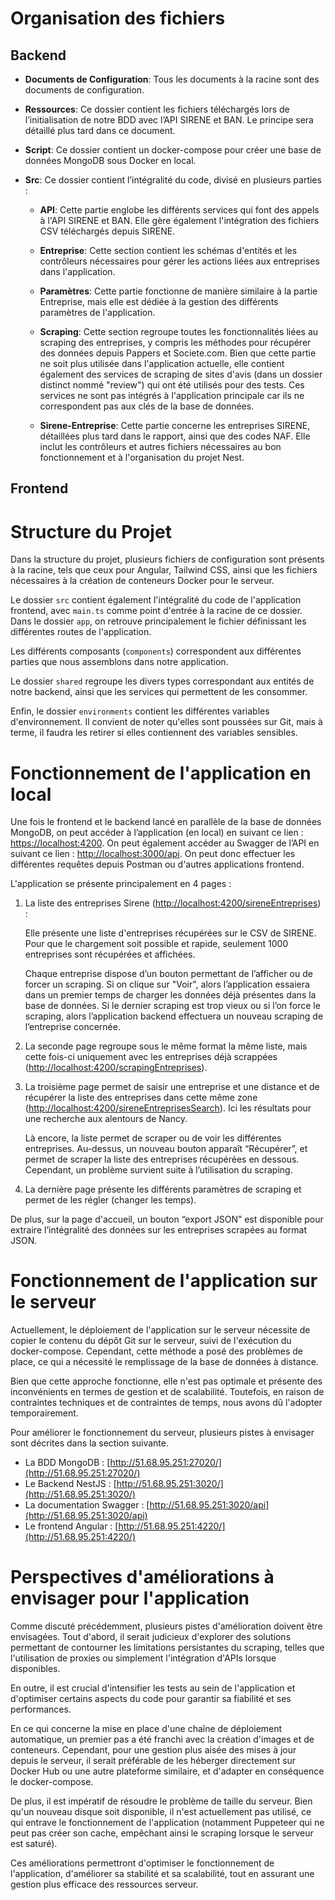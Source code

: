 # Organisation des fichiers

## Backend

- **Documents de Configuration**: Tous les documents à la racine sont des documents de configuration.

- **Ressources**: Ce dossier contient les fichiers téléchargés lors de l’initialisation de notre BDD avec l’API SIRENE et BAN. Le principe sera détaillé plus tard dans ce document.

- **Script**: Ce dossier contient un docker-compose pour créer une base de données MongoDB sous Docker en local.

- **Src**: Ce dossier contient l’intégralité du code, divisé en plusieurs parties :

  - **API**: Cette partie englobe les différents services qui font des appels à l'API SIRENE et BAN. Elle gère également l'intégration des fichiers CSV téléchargés depuis SIRENE.

  - **Entreprise**: Cette section contient les schémas d'entités et les contrôleurs nécessaires pour gérer les actions liées aux entreprises dans l'application.

  - **Paramètres**: Cette partie fonctionne de manière similaire à la partie Entreprise, mais elle est dédiée à la gestion des différents paramètres de l'application.

  - **Scraping**: Cette section regroupe toutes les fonctionnalités liées au scraping des entreprises, y compris les méthodes pour récupérer des données depuis Pappers et Societe.com. Bien que cette partie ne soit plus utilisée dans l'application actuelle, elle contient également des services de scraping de sites d'avis (dans un dossier distinct nommé "review") qui ont été utilisés pour des tests. Ces services ne sont pas intégrés à l'application principale car ils ne correspondent pas aux clés de la base de données.

  - **Sirene-Entreprise**: Cette partie concerne les entreprises SIRENE, détaillées plus tard dans le rapport, ainsi que des codes NAF. Elle inclut les contrôleurs et autres fichiers nécessaires au bon fonctionnement et à l'organisation du projet Nest.

## Frontend

# Structure du Projet

Dans la structure du projet, plusieurs fichiers de configuration sont présents à la racine, tels que ceux pour Angular, Tailwind CSS, ainsi que les fichiers nécessaires à la création de conteneurs Docker pour le serveur.

Le dossier `src` contient également l'intégralité du code de l'application frontend, avec `main.ts` comme point d'entrée à la racine de ce dossier. Dans le dossier `app`, on retrouve principalement le fichier définissant les différentes routes de l'application.

Les différents composants (`components`) correspondent aux différentes parties que nous assemblons dans notre application.

Le dossier `shared` regroupe les divers types correspondant aux entités de notre backend, ainsi que les services qui permettent de les consommer.

Enfin, le dossier `environments` contient les différentes variables d'environnement. Il convient de noter qu'elles sont poussées sur Git, mais à terme, il faudra les retirer si elles contiennent des variables sensibles.

# Fonctionnement de l'application en local

Une fois le frontend et le backend lancé en parallèle de la base de données MongoDB, on peut accéder à l’application (en local) en suivant ce lien : [https://localhost:4200](https://localhost:4200). On peut également accéder au Swagger de l’API en suivant ce lien : [http://localhost:3000/api](http://localhost:3000/api). On peut donc effectuer les différentes requêtes depuis Postman ou d'autres applications frontend.

L'application se présente principalement en 4 pages :

1. La liste des entreprises Sirene ([http://localhost:4200/sireneEntreprises](http://localhost:4200/sireneEntreprises)) :

   Elle présente une liste d'entreprises récupérées sur le CSV de SIRENE. Pour que le chargement soit possible et rapide, seulement 1000 entreprises sont récupérées et affichées.

   Chaque entreprise dispose d’un bouton permettant de l’afficher ou de forcer un scraping. Si on clique sur "Voir", alors l’application essaiera dans un premier temps de charger les données déjà présentes dans la base de données. Si le dernier scraping est trop vieux ou si l’on force le scraping, alors l’application backend effectuera un nouveau scraping de l’entreprise concernée.

2. La seconde page regroupe sous le même format la même liste, mais cette fois-ci uniquement avec les entreprises déjà scrappées ([http://localhost:4200/scrapingEntreprises](http://localhost:4200/scrapingEntreprises)).

3. La troisième page permet de saisir une entreprise et une distance et de récupérer la liste des entreprises dans cette même zone ([http://localhost:4200/sireneEntreprisesSearch](http://localhost:4200/sireneEntreprisesSearch)). Ici les résultats pour une recherche aux alentours de Nancy.

   Là encore, la liste permet de scraper ou de voir les différentes entreprises. Au-dessus, un nouveau bouton apparaît “Récupérer”, et permet de scraper la liste des entreprises récupérées en dessous. Cependant, un problème survient suite à l’utilisation du scraping.

4. La dernière page présente les différents paramètres de scraping et permet de les régler (changer les temps).

De plus, sur la page d'accueil, un bouton “export JSON” est disponible pour extraire l’intégralité des données sur les entreprises scrapées au format JSON.

# Fonctionnement de l'application sur le serveur

Actuellement, le déploiement de l'application sur le serveur nécessite de copier le contenu du dépôt Git sur le serveur, suivi de l'exécution du docker-compose. Cependant, cette méthode a posé des problèmes de place, ce qui a nécessité le remplissage de la base de données à distance.

Bien que cette approche fonctionne, elle n'est pas optimale et présente des inconvénients en termes de gestion et de scalabilité. Toutefois, en raison de contraintes techniques et de contraintes de temps, nous avons dû l'adopter temporairement.

Pour améliorer le fonctionnement du serveur, plusieurs pistes à envisager sont décrites dans la section suivante.

- La BDD MongoDB : [http://51.68.95.251:27020/](http://51.68.95.251:27020/)
- Le Backend NestJS : [http://51.68.95.251:3020/](http://51.68.95.251:3020/)
- La documentation Swagger : [http://51.68.95.251:3020/api](http://51.68.95.251:3020/api)
- Le frontend Angular : [http://51.68.95.251:4220/](http://51.68.95.251:4220/)

# Perspectives d'améliorations à envisager pour l'application

Comme discuté précédemment, plusieurs pistes d'amélioration doivent être envisagées. Tout d'abord, il serait judicieux d'explorer des solutions permettant de contourner les limitations persistantes du scraping, telles que l'utilisation de proxies ou simplement l'intégration d'APIs lorsque disponibles.

En outre, il est crucial d'intensifier les tests au sein de l'application et d'optimiser certains aspects du code pour garantir sa fiabilité et ses performances.

En ce qui concerne la mise en place d'une chaîne de déploiement automatique, un premier pas a été franchi avec la création d'images et de conteneurs. Cependant, pour une gestion plus aisée des mises à jour depuis le serveur, il serait préférable de les héberger directement sur Docker Hub ou une autre plateforme similaire, et d'adapter en conséquence le docker-compose.

De plus, il est impératif de résoudre le problème de taille du serveur. Bien qu'un nouveau disque soit disponible, il n'est actuellement pas utilisé, ce qui entrave le fonctionnement de l'application (notamment Puppeteer qui ne peut pas créer son cache, empêchant ainsi le scraping lorsque le serveur est saturé).

Ces améliorations permettront d'optimiser le fonctionnement de l'application, d'améliorer sa stabilité et sa scalabilité, tout en assurant une gestion plus efficace des ressources serveur.
